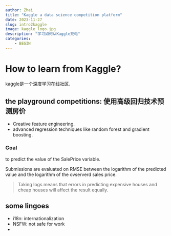 ```yaml
---
author: Zhai
title: "Kaggle a data science competition platform"
date: 2023-11-27
slug: intro2kaggle
image: kaggle_logo.jpg
description: "学习如何从Kaggle充电"
categories:
    - BEGIN
---
```


# How to learn from Kaggle?

kaggle是一个深度学习在线社区.

## the playground competitions: 使用高级回归技术预测房价

- Creative feature engineering.
- advanced regression techniques like random forest and gradient boosting.

### Goal
to predict the value of the SalePrice variable.

Submissions are evaluated on RMSE between the logarithm of the predicted value and the logarithm of the ovserverd sales price.
> Taking logs means that errors in predicting expensive houses and cheap houses will affect the result equally.


## some lingoes

- i18n: internationalization
- NSFW: not safe for work
- 